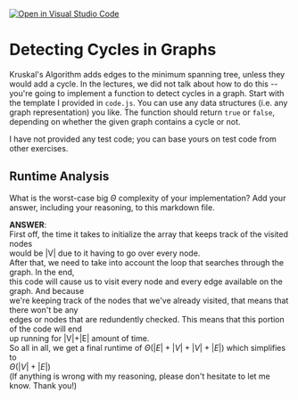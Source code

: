 [![Open in Visual Studio Code](https://classroom.github.com/assets/open-in-vscode-718a45dd9cf7e7f842a935f5ebbe5719a5e09af4491e668f4dbf3b35d5cca122.svg)](https://classroom.github.com/online_ide?assignment_repo_id=12548006&assignment_repo_type=AssignmentRepo)
# Detecting Cycles in Graphs

Kruskal's Algorithm adds edges to the minimum spanning tree, unless they would
add a cycle. In the lectures, we did not talk about how to do this -- you're
going to implement a function to detect cycles in a graph. Start with the
template I provided in `code.js`. You can use any data structures (i.e. any
graph representation) you like. The function should return `true` or `false`,
depending on whether the given graph contains a cycle or not.

I have not provided any test code; you can base yours on test code from other
exercises.

## Runtime Analysis

What is the worst-case big $\Theta$ complexity of your implementation? Add your
answer, including your reasoning, to this markdown file.  

**ANSWER**:  
First off, the time it takes to initialize the array that keeps track of the visited nodes  
would be |V| due to it having to go over every node.  
After that, we need to take into account the loop that searches through the graph. In the end,  
this code will cause us to visit every node and every edge available on the graph. And because  
we're keeping track of the nodes that we've already visited, that means that there won't be any  
edges or nodes that are redundently checked. This means that this portion of the code will end  
up running for |V|+|E| amount of time.  
So all in all, we get a final runtime of $\Theta(|E| + |V| + |V| + |E|)$ which simplifies to  
$\Theta(|V| + |E|)$  
(If anything is wrong with my reasoning, please don't hesitate to let me know. Thank you!)
